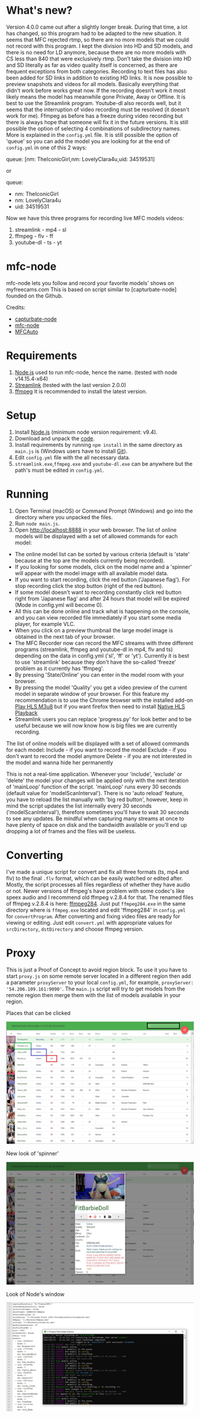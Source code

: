 What's new?
==========
Version 4.0.0 came out after a slightly longer break. During that time, a lot has changed, so this program had to be adapted to the new situation. 
It seems that MFC rejected rtmp, so there are no more models that we could not record with this program. 
I kept the division into HD and SD models, and there is no need for LD anymore, because there are no more models with CS less than 840 that were exclusively rtmp. 
Don’t take the division into HD and SD literally as far as video quality itself is concerned, as there are frequent exceptions from both categories. 
Recording to text files has also been added for SD links in addition to existing HD links. It is now possible to preview snapshots and videos for all models. 
Basically everything that didn't work before works great now. If the recording doesn’t work it most likely means the model has meanwhile gone Private, Away or Offline. 
It is best to use the Streamlink program. Youtube-dl also records well, but it seems that the interruption of video recording must be resolved (it doesn't work for me). 
Ffmpeg as before has a freeze during video recording but there is always hope that someone will fix it in the future versions.
It is still possible the option of selecting 4 combinations of subdirectory names. More is explained in the `config.yml` file.
It is still possible the option of 'queue' so you can add the model you are looking for at the end of `config.yml` in one of this 2 ways:

queue: [nm: TheIconicGirl,nm: LovelyClara4u,uid: 34519531]

or

queue:
  - nm: TheIconicGirl
  - nm: LovelyClara4u
  - uid: 34519531

Now we have this three programs for recording live MFC models videos:

1. streamlink - mp4 - sl
2. ffmpeg     - flv - ff
3. youtube-dl - ts  - yt

mfc-node
========
mfc-node lets you follow and record your favorite models' shows on myfreecams.com
This is based on script similar to [capturbate-node] founded on the Github.

Credits:
* [capturbate-node](https://github.com/SN4T14/capturebate-node)
* [mfc-node](https://github.com/sstativa/mfc-node)
* [MFCAuto](https://github.com/ZombieAlex/MFCAuto)

Requirements
============
1. [Node.js](https://nodejs.org/download/release/) used to run mfc-node, hence the name. (tested with node v14.15.4-x64)
2. [Streamlink](https://github.com/streamlink/streamlink/releases) (tested with the last version 2.0.0)
3. [ffmpeg](https://www.videohelp.com/software/ffmpeg) It is recommended to install the latest version.

Setup
=====
1. Install [Node.js](https://nodejs.org/download/) (minimum node version requirement: v9.4).
2. Download and unpack the [code](https://codeload.github.com/horacio9a/mfc-node/zip/v2).
3. Install requirements by running `npm install` in the same directory as `main.js` is (Windows users have to install [Git](https://git-for-windows.en.lo4d.com/download)).
4. Edit `config.yml` file with the all necessary data.
5. `streamlink.exe`,`ffmpeg.exe` and `youtube-dl.exe` can be anywhere but the path's must be edited in `config.yml`.

Running
=======
1. Open Terminal (macOS) or Command Prompt (Windows) and go into the directory where you unpacked the files.
2. Run `node main.js`.
3. Open [http://localhost:8888](http://localhost:8888) in your web browser. The list of online models will be displayed with a set of allowed commands for each model:

- The online model list can be sorted by various criteria (default is 'state' because at the top are the models currently being recorded).
- If you looking for some models, click on the model name and a 'spinner' will appear with the model image with all available model data.
- If you want to start recording, click the red button ('Japanese flag'). For stop recording click the stop button (right of the red button).
- If some model doesn't want to recording constantly click red button right from 'Japanese flag' and after 24 hours that model will be expired (Mode in config.yml will become 0).
- All this can be done online and track what is happening on the console, and you can view recorded file immediately if you start some media player, for example VLC.
- When you click on a preview thumbnail the large model image is obtained in the next tab of your browser.
- The MFC Recorder now can record the MFC streams with three different programs (streamlink, ffmpeg and youtube-dl in mp4, flv and ts) depending on the data in config.yml ('sl', 'ff' or 'yt'). Currently it is best to use 'streamlink' because they don't have the so-called 'freeze' problem as it currently has 'ffmpeg'.
- By pressing 'State/Online' you can enter in the model room with your browser.
- By pressing the model 'Quality' you get a video preview of the current model in separate window of your browser. For this feature my recommendation is to use the Chrome browser with the installed add-on [Play HLS M3u8](https://chrome.google.com/webstore/detail/play-hls-m3u8/ckblfoghkjhaclegefojbgllenffajdc/related) but if you want firefox then need to install [Native HLS Playback](https://addons.mozilla.org/en-US/firefox/addon/native_hls_playback/)
- Streamlink users you can replace 'progress.py' for look better and to be useful because we will now know how is big files we are currently recording.

The list of online models will be displayed with a set of allowed commands for each model:
	Include - if you want to record the model
	Exclude - if you don't want to record the model anymore
	Delete - if you are not interested in the model and wanna hide her permanently

This is not a real-time application. Whenever your 'include', 'exclude' or 'delete' the model your changes will be applied only with the next iteration of 'mainLoop' function of the script. 'mainLoop' runs every 30 seconds (default value for 'modelScanInterval').
There is no 'auto reload' feature, you have to reload the list manually with 'big red button', however, keep in mind the script updates the list internally every 30 seconds ('modelScanInterval'), therefore sometimes you'll have to wait 30 seconds to see any updates.
Be mindful when capturing many streams at once to have plenty of space on disk and the bandwidth available or you’ll end up dropping a lot of frames and the files will be useless.

Converting
===========
I've made a unique script for convert and fix all three formats (ts, mp4 and flv) to the final `.flv` format, which can be easily watched or edited after. Mostly, the script processes all files regardless of whether they have audio or not. Newer versions of ffmpeg's have problem with some codec's like speex audio and I recommend old ffmpeg v.2.8.4 for that. The renamed files of ffmpeg v.2.8.4 is here: [ffmpeg284](https://www.mediafire.com/file/o9wifql28cx2qqh/ffmpeg-2.8.4-win32.rar/file). Just put `ffmpeg284.exe` in the same directory where is `ffmpeg.exe` located and edit 'ffmpeg284' in `config.yml` for `convertProgram`. After converting and fixing video files are ready for viewing or editing. Just edit `convert.yml` with appropriate values for `srcDirectory`, `dstDirectory` and choose ffmpeg version.

Proxy
=====
This is just a Proof of Concept to avoid region block.
To use it you have to start `proxy.js` on some remote server located in a different region then add a parameter `proxyServer` to your local `config.yml`, for example, `proxyServer: '54.206.109.161:9090'`.
The `main.js` script will try to get models from the remote region then merge them with the list of models available in your region.

Places that can be clicked

![alt screenshot](./screenshot.jpg)

New look of 'spinner'

![alt screenshot](./screenshot1.jpg)

Look of Node's window

![alt screenshot](./screenshot2.jpg)
